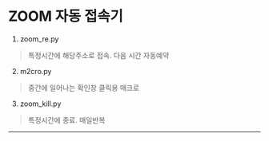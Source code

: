 ZOOM 자동 접속기
=====================
1. zoom_re.py
  > 특정시간에 해당주소로 접속. 다음 시간 자동예약
2. m2cro.py
  > 중간에 일어나는 확인창 클릭용 매크로
3. zoom_kill.py
  > 특정시간에 종료. 매일반복

* * *

